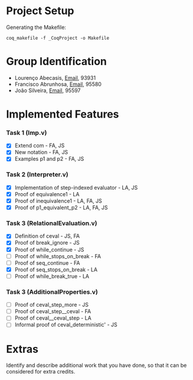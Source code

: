 # Project Setup 

Generating the Makefile:
```
coq_makefile -f _CoqProject -o Makefile
```
# Group Identification
- Lourenço Abecasis, [Email](lourenco.abecasis@tecnico.ulisboa.pt), 93931
- Francisco Abrunhosa, [Email](francisco.abrunhosa@tecnico.ulisboa.pt), 95580
- João Silveira, [Email](joao.freixial.silveira@tecnico.ulisboa.pt), 95597

# Implemented Features
### Task 1 (Imp.v)
- [x] Extend com - FA, JS
- [x] New notation - FA, JS
- [x] Examples p1 and p2 - FA, JS

### Task 2 (Interpreter.v)
- [x] Implementation of step-indexed evaluator - LA, JS
- [x] Proof of equivalence1 - LA
- [x] Proof of inequivalence1 - LA, FA, JS
- [x] Proof of p1_equivalent_p2 - LA, FA, JS

### Task 3 (RelationalEvaluation.v)
- [x] Definition of ceval - JS, FA
- [x] Proof of break_ignore - JS
- [x] Proof of while_continue - JS
- [ ] Proof of while_stops_on_break - FA
- [ ] Proof of seq_continue - FA
- [x] Proof of seq_stops_on_break - LA
- [ ] Proof of while_break_true - LA

### Task 3 (AdditionalProperties.v)
- [ ] Proof of ceval_step_more - JS
- [ ] Proof of ceval_step__ceval - FA
- [ ] Proof of ceval__ceval_step - LA
- [ ] Informal proof of ceval_deterministic' - JS

# Extras
Identify and describe additional work that you have done, so that it can be considered for extra credits.